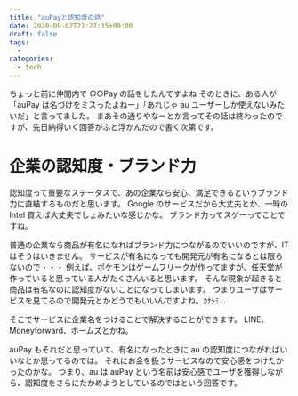 ```yaml
---
title: "auPayと認知度の話"
date: 2020-09-02T21:27:15+09:00
draft: false
tags:
  -
categories:
  - tech
---
```


ちょっと前に仲間内で ○○Pay の話をしたんですよね
そのときに、ある人が「auPay は名づけをミスったよねー」「あれじゃ au ユーザーしか使えないみたいだ」と言ってました。
まあその通りやなーとか言ってその話は終わったのですが、先日納得いく回答がふと浮かんだので書く次第です。

# 企業の認知度・ブランド力

認知度って重要なステータスで、あの企業なら安心、満足できるというブランド力に直結するものだと思います。
Google のサービスだから大丈夫とか、一時の Intel 買えば大丈夫でしょみたいな感じかな。
ブランド力ってスゲーってことですね。

普通の企業なら商品が有名になればブランド力につながるのでいいのですが、IT はそうはいきません。
サービスが有名になっても開発元が有名になるとは限らないので・・・
例えば、ポケモンはゲームフリークが作ってますが、任天堂が作っていると思っている人がたくさんいると思います。
そんな現象が起きると商品は有名なのに認知度がないことになってしまいます。
つまりユーザはサービスを見てるので開発元とかどうでもいいんですよね。ｶﾅｼﾐ…

そこでサービスに企業名をつけることで解決することができます。
LINE、Moneyforward、ホームズとかね。

auPay もそれだと思っていて、有名になったときに au の認知度につながればいいなとか思ってるのでは。
それにお金を扱うサービスなので安心感をつけたかったのかな。
つまり、au は auPay という名前は安心感でユーザを獲得しながら、認知度をさらにたかめようとしているのではという回答です。
